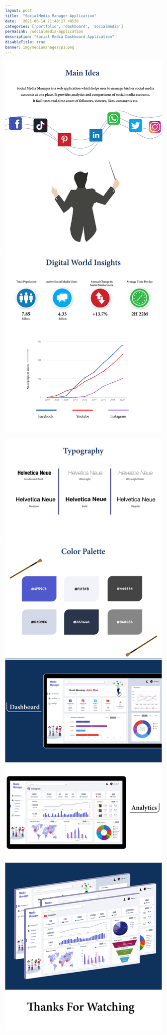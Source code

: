 ```yaml
---
layout: post
title:  "SocialMedia Manager Application"
date:   2021-06-14 21:40:17 +0530
categories: ['portfolio', 'dashboard', 'socialmedia']
permalink: /socialmedia-application
description: "Social Media Dashboard Application"
disableTitle: true
banner: img/mediamanager/p1.png
---
```

<section class="product-detials-section section-gap-half">
    <div class="container-fluid">
        <div class="row">
            <div class="col-lg-12">
                <img class="img-fluid" src="img/mediamanager/p2.png" alt="">
            </div>
            <div class="col-lg-12">
                <img class="img-fluid" src="img/mediamanager/p3.png" alt="">
            </div>
            <div class="col-lg-12">
                <img class="img-fluid" src="img/mediamanager/p4.png" alt="">
            </div>
            <div class="col-lg-12">
                <img class="img-fluid" src="img/mediamanager/p5.png" alt="">
            </div>
            <div class="col-lg-12">
                <img class="img-fluid" src="img/mediamanager/p6.png" alt="">
            </div>
            <div class="col-lg-12">
                <img class="img-fluid" src="img/mediamanager/p7.png" alt="">
            </div>
            <div class="col-lg-12">
                <img class="img-fluid" src="img/mediamanager/p8.png" alt="">
            </div>
            <div class="col-lg-12">
                <img class="img-fluid" src="img/mediamanager/p9.png" alt="">
            </div>
            <div class="col-lg-12">
                <img class="img-fluid" src="img/mediamanager/p10.png" alt="">
            </div>
        </div>
    </div>
</section>
